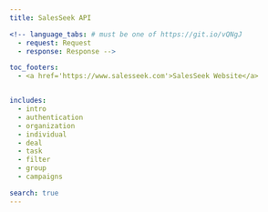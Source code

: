 ```yaml
---
title: SalesSeek API

<!-- language_tabs: # must be one of https://git.io/vQNgJ
  - request: Request
  - response: Response -->

toc_footers:
  - <a href='https://www.salesseek.com'>SalesSeek Website</a>


includes:
  - intro
  - authentication
  - organization
  - individual
  - deal
  - task
  - filter
  - group
  - campaigns 

search: true
---
```


